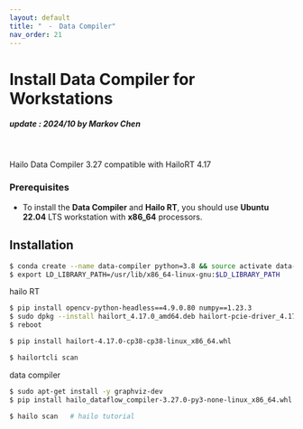 ```yaml
---
layout: default
title: "　-　Data Compiler"
nav_order: 21
---
```


# Install Data Compiler for Workstations
##### update : 2024/10 by Markov Chen
<br>

Hailo Data Compiler 3.27 compatible with HailoRT 4.17

### Prerequisites

* To install the **Data Compiler** and **Hailo RT**, you should use **Ubuntu 22.04** LTS workstation with **x86_64** processors.
  
## Installation

```bash
$ conda create --name data-compiler python=3.8 && source activate data-compiler
$ export LD_LIBRARY_PATH=/usr/lib/x86_64-linux-gnu:$LD_LIBRARY_PATH
```
hailo RT
```bash
$ pip install opencv-python-headless==4.9.0.80 numpy==1.23.3
$ sudo dpkg --install hailort_4.17.0_amd64.deb hailort-pcie-driver_4.17.0_all.deb
$ reboot
```
```bash
$ pip install hailort-4.17.0-cp38-cp38-linux_x86_64.whl
```
```bash
$ hailortcli scan
```
data compiler
```bash
$ sudo apt-get install -y graphviz-dev
$ pip install hailo_dataflow_compiler-3.27.0-py3-none-linux_x86_64.whl
```
```bash
$ hailo scan   # hailo tutorial
```



